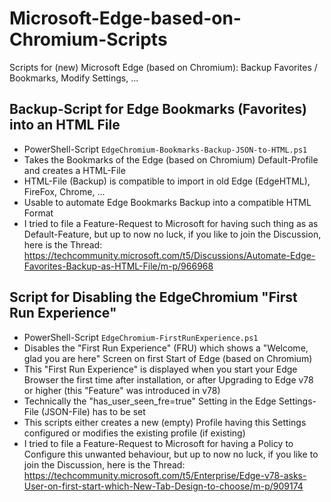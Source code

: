 # Microsoft-Edge-based-on-Chromium-Scripts
Scripts for (new) Microsoft Edge (based on Chromium): Backup Favorites / Bookmarks, Modify Settings, ...

## Backup-Script for Edge Bookmarks (Favorites) into an HTML File
* PowerShell-Script `EdgeChromium-Bookmarks-Backup-JSON-to-HTML.ps1`
* Takes the Bookmarks of the Edge (based on Chromium) Default-Profile and creates a HTML-File
* HTML-File (Backup) is compatible to import in old Edge (EdgeHTML), FireFox, Chrome, ...
* Usable to automate Edge Bookmarks Backup into a compatible HTML Format
* I tried to file a Feature-Request to Microsoft for having such thing as as Default-Feature, but up to now no luck, if you like to join the Discussion, here is the Thread: https://techcommunity.microsoft.com/t5/Discussions/Automate-Edge-Favorites-Backup-as-HTML-File/m-p/966968

## Script for Disabling the EdgeChromium "First Run Experience"
* PowerShell-Script `EdgeChromium-FirstRunExperience.ps1`
* Disables the "First Run Experience" (FRU) which shows a "Welcome, glad you are here" Screen on first Start of Edge (based on Chromium)
* This "First Run Experience" is displayed when you start your Edge Browser the first time after installation, or after Upgrading to Edge v78 or higher (this "Feature" was introduced in v78)
* Technically the "has_user_seen_fre=true" Setting in the Edge Settings-File (JSON-File) has to be set
* This scripts either creates a new (empty) Profile having this Settings configured or modifies the existing profile (if existing)
* I tried to file a Feature-Request to Microsoft for having a Policy to Configure this unwanted behaviour, but up to now no luck, if you like to join the Discussion, here is the Thread: https://techcommunity.microsoft.com/t5/Enterprise/Edge-v78-asks-User-on-first-start-which-New-Tab-Design-to-choose/m-p/909174
